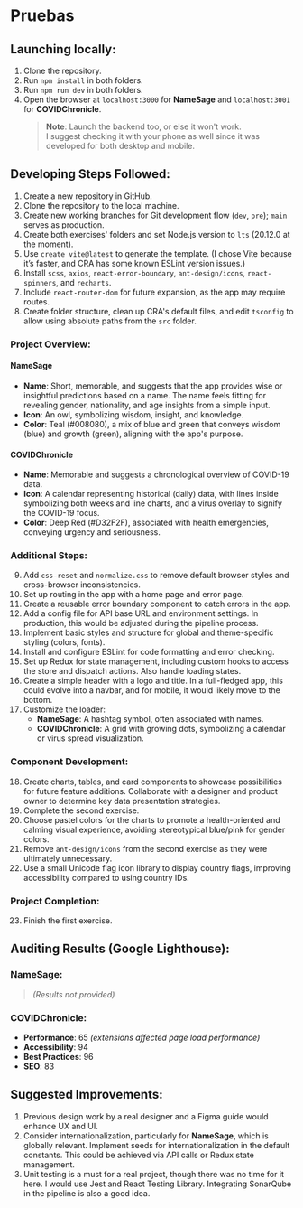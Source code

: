 # Pruebas

## Launching locally:
1. Clone the repository.
2. Run `npm install` in both folders.
3. Run `npm run dev` in both folders.
4. Open the browser at `localhost:3000` for **NameSage** and `localhost:3001` for **COVIDChronicle**.
   > **Note**: Launch the backend too, or else it won't work.  
   > I suggest checking it with your phone as well since it was developed for both desktop and mobile.

## Developing Steps Followed:
1. Create a new repository in GitHub.
2. Clone the repository to the local machine.
3. Create new working branches for Git development flow (`dev`, `pre`); `main` serves as production.
4. Create both exercises' folders and set Node.js version to `lts` (20.12.0 at the moment).
5. Use `create vite@latest` to generate the template. (I chose Vite because it’s faster, and CRA has some known ESLint version issues.)
6. Install `scss`, `axios`, `react-error-boundary`, `ant-design/icons`, `react-spinners`, and `recharts`.
7. Include `react-router-dom` for future expansion, as the app may require routes.
8. Create folder structure, clean up CRA's default files, and edit `tsconfig` to allow using absolute paths from the `src` folder.

### Project Overview:
#### **NameSage**
- **Name**: Short, memorable, and suggests that the app provides wise or insightful predictions based on a name. The name feels fitting for revealing gender, nationality, and age insights from a simple input.
- **Icon**: An owl, symbolizing wisdom, insight, and knowledge.
- **Color**: Teal (#008080), a mix of blue and green that conveys wisdom (blue) and growth (green), aligning with the app's purpose.

#### **COVIDChronicle**
- **Name**: Memorable and suggests a chronological overview of COVID-19 data.
- **Icon**: A calendar representing historical (daily) data, with lines inside symbolizing both weeks and line charts, and a virus overlay to signify the COVID-19 focus.
- **Color**: Deep Red (#D32F2F), associated with health emergencies, conveying urgency and seriousness.

### Additional Steps:
9. Add `css-reset` and `normalize.css` to remove default browser styles and cross-browser inconsistencies.
10. Set up routing in the app with a home page and error page.
11. Create a reusable error boundary component to catch errors in the app.
12. Add a config file for API base URL and environment settings. In production, this would be adjusted during the pipeline process.
13. Implement basic styles and structure for global and theme-specific styling (colors, fonts).
14. Install and configure ESLint for code formatting and error checking.
15. Set up Redux for state management, including custom hooks to access the store and dispatch actions. Also handle loading states.
16. Create a simple header with a logo and title. In a full-fledged app, this could evolve into a navbar, and for mobile, it would likely move to the bottom.
17. Customize the loader:
    - **NameSage**: A hashtag symbol, often associated with names.
    - **COVIDChronicle**: A grid with growing dots, symbolizing a calendar or virus spread visualization.

### Component Development:
18. Create charts, tables, and card components to showcase possibilities for future feature additions. Collaborate with a designer and product owner to determine key data presentation strategies.
19. Complete the second exercise.
20. Choose pastel colors for the charts to promote a health-oriented and calming visual experience, avoiding stereotypical blue/pink for gender colors.
21. Remove `ant-design/icons` from the second exercise as they were ultimately unnecessary.
22. Use a small Unicode flag icon library to display country flags, improving accessibility compared to using country IDs.

### Project Completion:
23. Finish the first exercise.

## Auditing Results (Google Lighthouse):
### **NameSage**:
> _(Results not provided)_

### **COVIDChronicle**:
- **Performance**: 65 _(extensions affected page load performance)_
- **Accessibility**: 94
- **Best Practices**: 96
- **SEO**: 83

## Suggested Improvements:
1. Previous design work by a real designer and a Figma guide would enhance UX and UI.
2. Consider internationalization, particularly for **NameSage**, which is globally relevant. Implement seeds for internationalization in the default constants. This could be achieved via API calls or Redux state management.
3. Unit testing is a must for a real project, though there was no time for it here. I would use Jest and React Testing Library. Integrating SonarQube in the pipeline is also a good idea.
